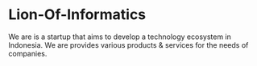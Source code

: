 # Lion-Of-Informatics
We are is a startup that aims to develop a technology ecosystem in Indonesia. We are provides various products &amp; services for the needs of companies.

